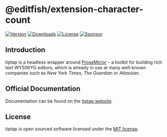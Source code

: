 # @editfish/extension-character-count
[![Version](https://img.shields.io/npm/v/@editfish/extension-character-count.svg?label=version)](https://www.npmjs.com/package/@editfish/extension-character-count)
[![Downloads](https://img.shields.io/npm/dm/@editfish/extension-character-count.svg)](https://npmcharts.com/compare/tiptap?minimal=true)
[![License](https://img.shields.io/npm/l/@editfish/extension-character-count.svg)](https://www.npmjs.com/package/@editfish/extension-character-count)
[![Sponsor](https://img.shields.io/static/v1?label=Sponsor&message=%E2%9D%A4&logo=GitHub)](https://github.com/sponsors/ueberdosis)

## Introduction
tiptap is a headless wrapper around [ProseMirror](https://ProseMirror.net) – a toolkit for building rich text WYSIWYG editors, which is already in use at many well-known companies such as *New York Times*, *The Guardian* or *Atlassian*.

## Official Documentation
Documentation can be found on the [tiptap website](https://tiptap.dev).

## License
tiptap is open sourced software licensed under the [MIT license](https://github.com/ueberdosis/tiptap/blob/main/LICENSE.md).
